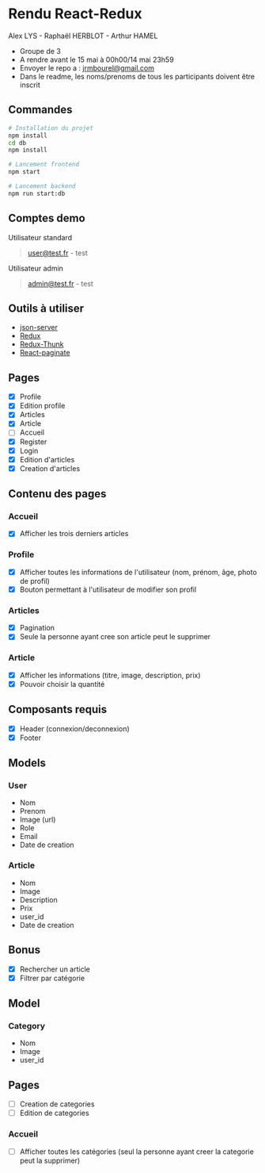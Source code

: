# Rendu React-Redux

Alex LYS - Raphaël HERBLOT - Arthur HAMEL

- Groupe de 3
- A rendre avant le 15 mai à 00h00/14 mai 23h59
- Envoyer le repo a : jrmbourel@gmail.com
- Dans le readme, les noms/prenoms de tous les participants doivent être inscrit

## Commandes

```bash
# Installation du projet
npm install
cd db
npm install

# Lancement frontend
npm start

# Lancement backend
npm run start:db
```

## Comptes demo

Utilisateur standard

> user@test.fr - test

Utilisateur admin

> admin@test.fr - test

## Outils à utiliser

- [json-server](https://github.com/typicode/json-server)
- [Redux](https://redux.js.org/)
- [Redux-Thunk](https://github.com/reduxjs/redux-thunk)
- [React-paginate](https://github.com/AdeleD/react-paginate)

## Pages

- [x] Profile
- [x] Edition profile
- [x] Articles
- [x] Article
- [ ] Accueil
- [x] Register
- [x] Login
- [x] Edition d'articles
- [x] Creation d'articles

## Contenu des pages

### Accueil

- [x] Afficher les trois derniers articles

### Profile

- [x] Afficher toutes les informations de l'utilisateur (nom, prénom, âge, photo de profil)
- [x] Bouton permettant à l'utilisateur de modifier son profil

### Articles

- [x] Pagination
- [x] Seule la personne ayant cree son article peut le supprimer

### Article

- [x] Afficher les informations (titre, image, description, prix)
- [x] Pouvoir choisir la quantité

## Composants requis

- [x] Header (connexion/deconnexion)
- [x] Footer

## Models

### User

- Nom
- Prenom
- Image (url)
- Role
- Email
- Date de creation

### Article

- Nom
- Image
- Description
- Prix
- user_id
- Date de creation

## Bonus

- [x] Rechercher un article
- [x] Filtrer par catégorie

## Model

### Category

- Nom
- Image
- user_id

## Pages

- [ ] Creation de categories
- [ ] Edition de categories

### Accueil

- [ ] Afficher toutes les catégories (seul la personne ayant creer la categorie peut la supprimer)
